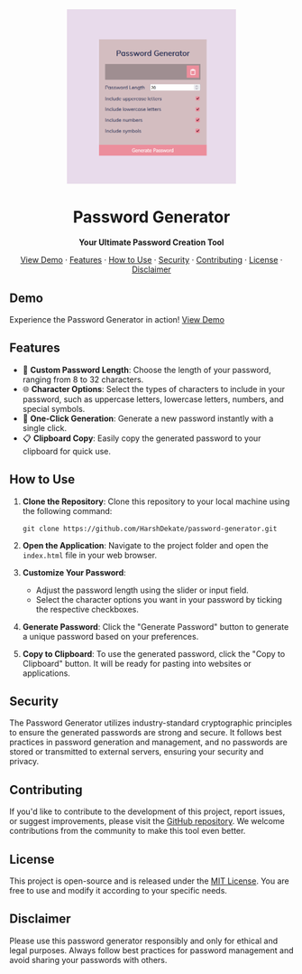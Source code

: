 
<div align="center">
  <img src="https://github.com/HarshDekate/Password-Generator/blob/main/password.png" alt="Password Generator" width="300">
</div>

<h1 align="center">Password Generator</h1>

<p align="center">
  <strong>Your Ultimate Password Creation Tool</strong>
</p>

<div align="center">
  <a href="#https://harshdekate.github.io/Password-Generator/">View Demo</a> ·
  <a href="#features">Features</a> ·
  <a href="#usage">How to Use</a> ·
  <a href="#security">Security</a> ·
  <a href="#contributing">Contributing</a> ·
  <a href="#license">License</a> ·
  <a href="#disclaimer">Disclaimer</a>
</div>

## Demo

Experience the Password Generator in action! [View Demo](https://harshdekate.github.io/Password-Generator/)

## Features

- 🔐 **Custom Password Length**: Choose the length of your password, ranging from 8 to 32 characters.
- 🌐 **Character Options**: Select the types of characters to include in your password, such as uppercase letters, lowercase letters, numbers, and special symbols.
- 🚀 **One-Click Generation**: Generate a new password instantly with a single click.
- 📋 **Clipboard Copy**: Easily copy the generated password to your clipboard for quick use.

## How to Use

1. **Clone the Repository**: Clone this repository to your local machine using the following command:
   ```
   git clone https://github.com/HarshDekate/password-generator.git
   ```

2. **Open the Application**: Navigate to the project folder and open the `index.html` file in your web browser.

3. **Customize Your Password**:
   - Adjust the password length using the slider or input field.
   - Select the character options you want in your password by ticking the respective checkboxes.

4. **Generate Password**: Click the "Generate Password" button to generate a unique password based on your preferences.

5. **Copy to Clipboard**: To use the generated password, click the "Copy to Clipboard" button. It will be ready for pasting into websites or applications.

## Security

The Password Generator utilizes industry-standard cryptographic principles to ensure the generated passwords are strong and secure. It follows best practices in password generation and management, and no passwords are stored or transmitted to external servers, ensuring your security and privacy.

## Contributing

If you'd like to contribute to the development of this project, report issues, or suggest improvements, please visit the [GitHub repository](https://github.com/HarshDekate/password-generator). We welcome contributions from the community to make this tool even better.

## License

This project is open-source and is released under the [MIT License](LICENSE). You are free to use and modify it according to your specific needs.

## Disclaimer

Please use this password generator responsibly and only for ethical and legal purposes. Always follow best practices for password management and avoid sharing your passwords with others.

